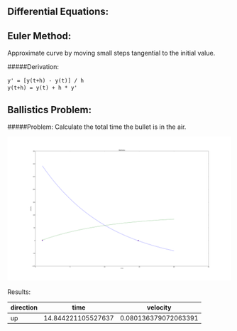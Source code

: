 Differential Equations:
-----------------------


Euler Method:
-------------

Approximate curve by moving small steps tangential to the initial value.

#####Derivation:
```
y' = [y(t+h) - y(t)] / h
y(t+h) = y(t) + h * y'
```


Ballistics Problem:
-----------------

#####Problem:
Calculate the total time the bullet is in the air.

![plot](./velocity.png?raw=true)


Results:

| direction   |      time          |      velocity        |
|-------------|--------------------|----------------------|
| up          | 14.844221105527637 | 0.080136379072063391 |
